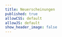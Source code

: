 ```yaml
---
title: Neuerscheinungen
published: true
allowCSS: default
allowJS: default
show_header_image: false
---
```


